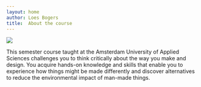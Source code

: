```yaml
---
layout: home
author: Loes Bogers
title:  About the course
---
```


![](./images/critialmaking3dweek_pixelated.jpg)

This semester course taught at the Amsterdam University of Applied Sciences challenges you to think critically about the way you make and design. You acquire hands-on knowledge and skills that enable you to experience how things might be made differently and discover alternatives to reduce the environmental impact of man-made things. 